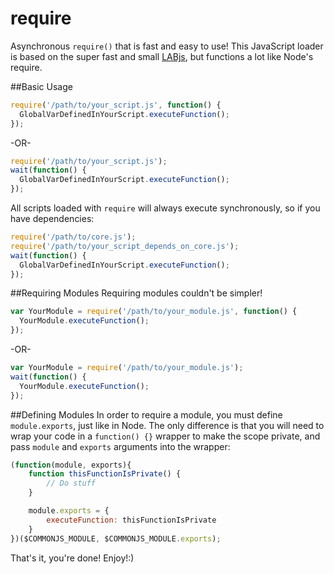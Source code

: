 require
=========
Asynchronous `require()` that is fast and easy to use! This JavaScript loader is based on the super fast and small [LABjs](http://labjs.com/), but functions a lot like Node's require.

##Basic Usage
```JavaScript
require('/path/to/your_script.js', function() {
  GlobalVarDefinedInYourScript.executeFunction();
});  
```
-OR-
```JavaScript
require('/path/to/your_script.js');
wait(function() {
  GlobalVarDefinedInYourScript.executeFunction();
});  
```
All scripts loaded with `require` will always execute synchronously, so if you have dependencies:
```JavaScript
require('/path/to/core.js');
require('/path/to/your_script_depends_on_core.js');
wait(function() {
  GlobalVarDefinedInYourScript.executeFunction();
});  
```
##Requiring Modules
Requiring modules couldn't be simpler!
```JavaScript
var YourModule = require('/path/to/your_module.js', function() {
  YourModule.executeFunction();
});  
```
-OR-
```JavaScript
var YourModule = require('/path/to/your_module.js');
wait(function() {
  YourModule.executeFunction();
});  
```
##Defining Modules
In order to require a module, you must define `module.exports`, just like in Node. The only difference is that you will need to wrap your code in a `function() {}` wrapper to make the scope private, and pass `module` and `exports` arguments into the wrapper:
```JavaScript
(function(module, exports){
    function thisFunctionIsPrivate() {
        // Do stuff
    }

    module.exports = {
        executeFunction: thisFunctionIsPrivate
    }
})($COMMONJS_MODULE, $COMMONJS_MODULE.exports);
```
That's it, you're done! Enjoy!:)
